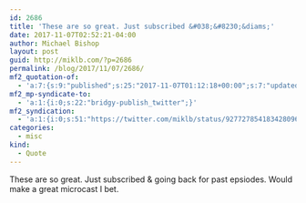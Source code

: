 ```yaml
---
id: 2686
title: 'These are so great. Just subscribed &#038;&#8230;&diams;'
date: 2017-11-07T02:52:21-04:00
author: Michael Bishop
layout: post
guid: http://miklb.com/?p=2686
permalink: /blog/2017/11/07/2686/
mf2_quotation-of:
  - 'a:7:{s:9:"published";s:25:"2017-11-07T01:12:18+00:00";s:7:"updated";s:25:"2017-11-07T01:12:18+00:00";s:7:"summary";s:156:"Are you keeping up with my recaps of fake TV series #surferdoctor? Does that make any sense? https://scottharrell.co/humor/surfer-doctor-season-2-episode-8/";s:8:"category";a:1:{i:0;s:0:"";}s:11:"publication";s:7:"Twitter";s:6:"author";a:3:{s:4:"name";s:13:"Scott Harrell";s:3:"url";s:32:"https://twitter.com/harrellscott";s:5:"photo";s:75:"https://pbs.twimg.com/profile_images/927707237224714242/z7IehwoW_bigger.jpg";}s:3:"url";s:58:"https://twitter.com/harrellscott/status/927705232909520896";}'
mf2_mp-syndicate-to:
  - 'a:1:{i:0;s:22:"bridgy-publish_twitter";}'
mf2_syndication:
  - 'a:1:{i:0;s:51:"https://twitter.com/miklb/status/927727854183428096";}'
categories:
  - misc
kind:
  - Quote
---
```

These are so great. Just subscribed & going back for past epsiodes. Would make a great microcast I bet.